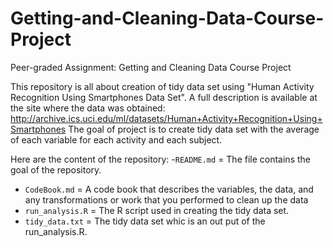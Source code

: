 # Getting-and-Cleaning-Data-Course-Project
Peer-graded Assignment: Getting and Cleaning Data Course Project

This repository is all about creation of tidy data set using "Human Activity Recognition Using Smartphones Data Set".
A full description is available at the site where the data was obtained: http://archive.ics.uci.edu/ml/datasets/Human+Activity+Recognition+Using+Smartphones
The goal of project is to create tidy data set with the average of each variable for each activity and each subject.

Here are the content of the repository:
-`README.md` = The file contains the goal of the repository.
- `CodeBook.md` = A code book that describes the variables, the data, and any transformations or work that you performed to clean up the data
- `run_analysis.R` = The R script used in creating the tidy data set.
- `tidy_data.txt` = The tidy data set whic is an out put of the run_analysis.R.
